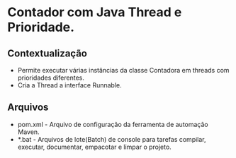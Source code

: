 # Contador com Java Thread e Prioridade.

## Contextualização

- Permite executar várias instâncias da classe Contadora em threads com prioridades diferentes.
- Cria a Thread a interface Runnable.

## Arquivos

- pom.xml - Arquivo de configuração da ferramenta de automação Maven.
- *.bat - Arquivos de lote(Batch) de console para tarefas compilar, executar, documentar, empacotar e limpar o projeto.
